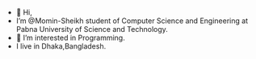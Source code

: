 - 👋 Hi, 
-  I’m @Momin-Sheikh student of Computer Science and Engineering at Pabna University of Science and Technology. 
- 👀 I’m interested in Programming. 
- I live in Dhaka,Bangladesh.
